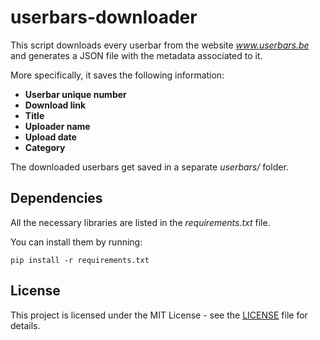 # userbars-downloader
 
This script downloads every userbar from the website *www.userbars.be* and generates a JSON file with the metadata associated to it.

More specifically, it saves the following information:
- **Userbar unique number**
- **Download link**
- **Title**
- **Uploader name**
- **Upload date**
- **Category**

The downloaded userbars get saved in a separate *userbars/* folder.

## Dependencies

All the necessary libraries are listed in the *requirements.txt* file.

You can install them by running:

```
pip install -r requirements.txt
```

## License

This project is licensed under the MIT License - see the [LICENSE](https://github.com/giovanni-cutri/userbars-downloader/blob/main/LICENSE) file for details.
